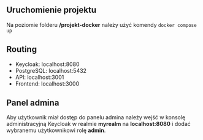 ## Uruchomienie projektu
Na poziomie folderu **/projekt-docker** należy użyć komendy ``docker compose up``

## Routing
 * Keycloak: localhost:8080
 * PostgreSQL: localhost:5432
 * API: localhost:3001
 * Frontend: localhost:3000

## Panel admina
Aby użytkownik miał dostęp do panelu admina należy wejść w konsolę administracyjną Keycloak w realmie **myrealm** na **localhost:8080** i dodać wybranemu użytkownikowi rolę **admin**.